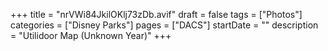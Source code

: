 +++
title = "nrVWi84JkilOKlj73zDb.avif"
draft = false
tags = ["Photos"]
categories = ["Disney Parks"]
pages = ["DACS"]
startDate = ""
description = "Utilidoor Map (Unknown Year)"
+++
